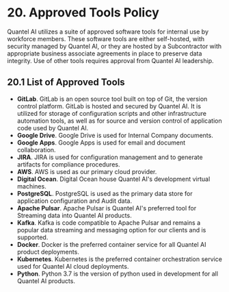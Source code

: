 # 20. Approved Tools Policy

Quantel AI utilizes a suite of approved software tools for internal use by workforce members. These software tools are either self-hosted, with security managed by Quantel AI, or they are hosted by a Subcontractor with appropriate business associate agreements in place to preserve data integrity. Use of other tools requires approval from Quantel AI leadership.

## 20.1 List of Approved Tools

* **GitLab**. GitLab is an open source tool built on top of Git, the version control platform. GitLab is hosted and secured by Quantel AI. It is utilized for storage of configuration scripts and other infrastructure automation tools, as well as for source and version control of application code used by Quantel AI.
* **Google Drive**. Google Drive is used for Internal Company documents. 
* **Google Apps**. Google Apps is used for email and document collaboration.
* **JIRA**. JIRA is used for configuration management and to generate artifacts for compliance procedures.
* **AWS**. AWS is used as our primary cloud provider. 
* **Digital Ocean**. Digital Ocean house Quantel AI's development virtual machines.
* **PostgreSQL**. PostgreSQL is used as the primary data store for application configuration and Audit data.
* **Apache Pulsar**. Apache Pulsar is Quantel AI's preferred tool for Streaming data into Quantel AI products. 
* **Kafka**. Kafka is code compatible to Apache Pulsar and remains a popular data streaming and messaging option for our clients and is supported. 
* **Docker**. Docker is the preferred container service for all Quantel AI product deployments.
* **Kubernetes**. Kubernetes is the preferred container orchestration service used for Quantel AI cloud deployments. 
* **Python**. Python 3.7 is the version of python used in development for all Quantel AI products. 
